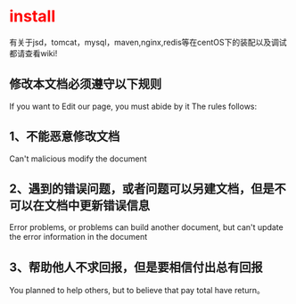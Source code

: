 <font color="#FF0000">install</font>
=======

有关于jsd，tomcat，mysql，maven,nginx,redis等在centOS下的装配以及调试
都请查看wiki!
## 修改本文档必须遵守以下规则
If you want to Edit our page, you must abide by it
The rules follows:
## 1、不能恶意修改文档
Can't malicious modify the document
## 2、遇到的错误问题，或者问题可以另建文档，但是不可以在文档中更新错误信息
 Error problems, or problems can build another document, but can't update the error information in the document
## 3、帮助他人不求回报，但是要相信付出总有回报
You planned to help others, but to believe that pay total have return。
